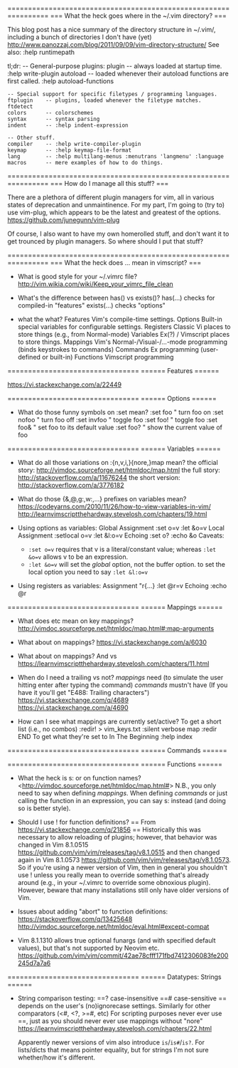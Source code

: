 ================================================================
=== What the heck goes where in the ~/.vim directory? ===

This blog post has a nice summary of the directory structure in
~/.vim/, including a bunch of directories I don't have (yet)
    <http://www.panozzaj.com/blog/2011/09/09/vim-directory-structure/>
See also:
    :help runtimepath

tl;dr:
    -- General-purpose plugins:
    plugin      -- always loaded at startup time.
                    :help write-plugin
    autoload    -- loaded whenever their autoload functions are first called.
                    :help autoload-functions

    -- Special support for specific filetypes / programming languages.
    ftplugin    -- plugins, loaded whenever the filetype matches.
    ftdetect
    colors      -- colorschemes
    syntax      -- syntax parsing
    indent      -- :help indent-expression

    -- Other stuff.
    compiler    -- :help write-compiler-plugin
    keymap      -- :help keymap-file-format
    lang        -- :help multilang-menus :menutrans 'langmenu' :language
    macros      -- mere examples of how to do things.


================================================================
=== How do I manage all this stuff? ===

There are a plethora of different plugin managers for vim, all in
various states of deprecation and unmaintinence. For my part, I'm
going to (try to) use vim-plug, which appears to be the latest and
greatest of the options.
    <https://github.com/junegunn/vim-plug>

Of course, I also want to have my own homerolled stuff, and don't
want it to get trounced by plugin managers. So where should I put
that stuff?


================================================================
=== What the heck does ... mean in vimscript? ===

* What is good style for your ~/.vimrc file?
    <http://vim.wikia.com/wiki/Keep_your_vimrc_file_clean>

* What's the difference between has() vs exists()?
    has(...) checks for compiled-in "features"
    exists(...) checks "options"

* what the what?
    Features    Vim's compile-time settings.
    Options     Built-in special variables for configurable settings.
    Registers   Classic Vi places to store things (e.g., from Normal-mode)
    Variables   Ex(?) / Vimscript places to store things.
    Mappings    Vim's Normal-/Visual-/...-mode programming (binds keystrokes to commands)
    Commands    Ex programming (user-defined or built-in)
    Functions   Vimscript programming

================================
====== Features ======

https://vi.stackexchange.com/a/22449


================================
====== Options ======
* What do those funny symbols on :set mean?
    :set foo    " turn foo on
    :set nofoo  " turn foo off
    :set invfoo " toggle foo
    :set foo!   " toggle foo
    :set foo&   " set foo to its default value
    :set foo?   " show the current value of foo


================================
====== Variables ======
* What do all those variations on :{n,v,i,}{nore,}map mean?
    the official story: <http://vimdoc.sourceforge.net/htmldoc/map.html>
    the full story:     <http://stackoverflow.com/a/11676244>
    the short version:  <http://stackoverflow.com/a/3776182>

* What do those {&,@,g:,w:,...} prefixes on variables mean?
    <https://codeyarns.com/2010/11/26/how-to-view-variables-in-vim/>
    <http://learnvimscriptthehardway.stevelosh.com/chapters/19.html>

* Using options as variables:
    Global Assignment   :set o=v        :let &o=v
    Local Assignment    :setlocal o=v   :let &l:o=v
    Echoing             :set o?         :echo &o
    Caveats:
    * `:set o=v` requires that v is a literal/constant value;
      whereas `:let &o=v` allows v to be an expression.
    * `:let &o=v` will set the *global* option, not the buffer option.
      to set the local option you need to say `:let &l:o=v`

* Using registers as variables:
    Assignment  "r{...}     :let @r=v
    Echoing                 :echo @r


================================
====== Mappings ======
* What does <silent> etc mean on key mappings?
    <http://vimdoc.sourceforge.net/htmldoc/map.html#:map-arguments>

* What about <expr> on mappings?
    <https://vi.stackexchange.com/a/6030>

* What about <buffer> on mappings?  And <leader> vs <localleader>
    <https://learnvimscriptthehardway.stevelosh.com/chapters/11.html>

* When do I need a trailing <CR> vs not?
    *mappings* need <CR>
        (to simulate the user hitting enter after typing the command)
    *commands* mustn't have <CR>
        (If you have it you'll get "E488: Trailing characters")
    <https://vi.stackexchange.com/q/4689>
    <https://vi.stackexchange.com/a/4690>

* How can I see what mappings are currently set/active?
    To get a short list (i.e., no combos)
        :redir! > vim_keys.txt
        :silent verbose map
        :redir END
    To get what they're set to In The Beginning
        :help index

================================
====== Commands ======


================================
====== Functions ======
* What the heck is s: or <SID> on function names?
    <http://vimdoc.sourceforge.net/htmldoc/map.html#<SID>>
    N.B., you only need to say <SID> when defining *mappings*.  When
    defining *commands* or just calling the function in an expression,
    you can say s: instead (and doing so is better style).

* Should I use ! for function definitions?
    == From <https://vi.stackexchange.com/q/21856> ==
    Historically this was necessary to allow reloading of plugins;
    however, that behavior was changed in Vim 8.1.0515
        <https://github.com/vim/vim/releases/tag/v8.1.0515>
    and then changed again in Vim 8.1.0573
        <https://github.com/vim/vim/releases/tag/v8.1.0573>.
    So if you're using a newer version of Vim, then in general you
    shouldn't use ! unless you really mean to override something
    that's already around (e.g., in your ~/.vimrc to override some
    obnoxious plugin).  However, beware that many installations
    still only have older versions of Vim.

* Issues about adding "abort" to function definitions:
    <https://stackoverflow.com/q/13425648>
    <http://vimdoc.sourceforge.net/htmldoc/eval.html#except-compat>

* Vim 8.1.1310 allows true optional funargs (and with specified
    default values), but that's not supported by Neovim etc.
    <https://github.com/vim/vim/commit/42ae78cfff171fbd7412306083fe200245d7a7a6>


================================
====== Datatypes: Strings ======

* String comparison testing:
        ==?     case-insensitive
        ==#     case-sensitive
        ==      depends on the user's (no)ignorecase settings.
        Similarly for other comparators (<#, <?, >=#, etc)
    For scripting purposes never ever use ==, just as you should
    never ever use mappings without "nore"
    <https://learnvimscriptthehardway.stevelosh.com/chapters/22.html>

    Apparently newer versions of vim also introduce `is`/`is#`/`is?`.
    For lists/dicts that means pointer equality, but for strings
    I'm not sure whether/how it's different.
